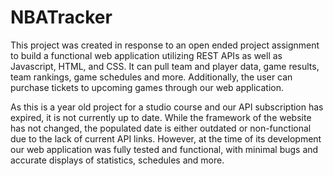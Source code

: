 # NBATracker

This project was created in response to an open ended project assignment to build a functional web application utilizing REST APIs as well as Javascript, HTML, and CSS.
It can pull team and player data, game results, team rankings, game schedules and more. Additionally, the user can purchase tickets to upcoming games through
our web application. 

As this is a year old project for a studio course and our API subscription has expired, it is not currently up to date. While the framework of the website has not changed,
the populated date is either outdated or non-functional due to the lack of current API links. However, at the time of its development our web application was fully tested
and functional, with minimal bugs and accurate displays of statistics, schedules and more.
